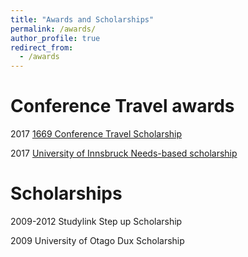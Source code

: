 ```yaml
---
title: "Awards and Scholarships"
permalink: /awards/
author_profile: true
redirect_from: 
  - /awards
---
```


Conference Travel awards
======
2017 [1669 Conference Travel Scholarship](https://www.uibk.ac.at/international-relations/austauschstudierende-outgoing/auslandsstipendien.html#Konferenzreisestipendium)

2017 [University of Innsbruck Needs-based scholarship](https://www.uibk.ac.at/studium/organisation/kosten-foerderungen/stipendien/foerderungsstipendien/index.html.en)

Scholarships
======
2009-2012 Studylink Step up Scholarship

2009 University of Otago Dux Scholarship


